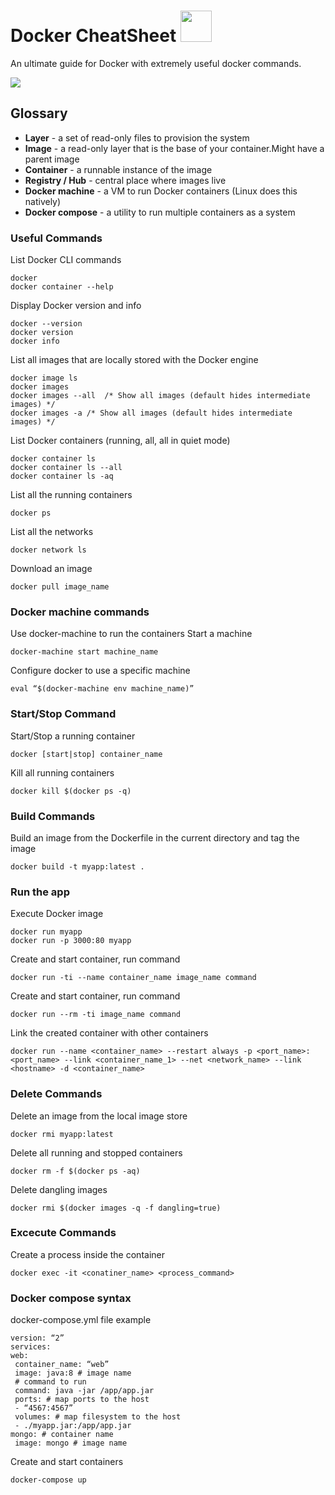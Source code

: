# Docker CheatSheet <img src="https://github.com/vishnusudarsan/Docker-CheatSheet/blob/master/docker.png" width="50px"/>
An ultimate guide for Docker with extremely useful docker commands.

<img src="https://github.com/vishnusudarsan/Docker-CheatSheet/blob/master/docker-architecture.png"/>

## Glossary
- **Layer** - a set of read-only files to provision the system
- **Image** - a read-only layer that is the base of your container.Might have a parent image
- **Container** -  a runnable instance of the image
- **Registry / Hub** -  central place where images live
- **Docker machine** -  a VM to run Docker containers (Linux does this natively)
- **Docker compose** -   a utility to run multiple containers as a system

### Useful Commands
List Docker CLI commands
```
docker
docker container --help
```
Display Docker version and info
```
docker --version
docker version
docker info
```

List all images that are locally stored with the Docker engine

```
docker image ls
docker images
docker images --all  /* Show all images (default hides intermediate images) */
docker images -a /* Show all images (default hides intermediate images) */
```
List Docker containers (running, all, all in quiet mode)
```
docker container ls
docker container ls --all
docker container ls -aq
```
List all the running containers

```
docker ps
```
List all the networks

```
docker network ls
```
Download an image

```
docker pull image_name
```

### Docker machine commands
Use docker-machine to run the containers 
Start a machine
```
docker-machine start machine_name
```
Configure docker to use a specific machine
```
eval “$(docker-machine env machine_name)”
```

### Start/Stop Command
Start/Stop a running container

```
docker [start|stop] container_name
```
Kill all running containers
```
docker kill $(docker ps -q)
```
### Build Commands
Build an image from the Dockerfile in the current directory and tag the image

```
docker build -t myapp:latest . 
```

### Run the app
Execute Docker image
```
docker run myapp
docker run -p 3000:80 myapp
```
Create and start container, run command
```
docker run -ti --name container_name image_name command
```
Create and start container, run command 
```
docker run --rm -ti image_name command
```
Link the created container with other containers
```
docker run --name <container_name> --restart always -p <port_name>:<port_name> --link <container_name_1> --net <network_name> --link <hostname> -d <container_name>
```
### Delete Commands
Delete an image from the local image store

```
docker rmi myapp:latest
```
Delete all running and stopped containers 

```
docker rm -f $(docker ps -aq)
```
Delete dangling images

```
docker rmi $(docker images -q -f dangling=true)
 ```
 
### Excecute Commands
Create a process inside the container
```
docker exec -it <conatiner_name> <process_command>
```
### Docker compose syntax
docker-compose.yml file example

```
version: “2”
services:
web:
 container_name: “web”
 image: java:8 # image name
 # command to run
 command: java -jar /app/app.jar
 ports: # map ports to the host
 - “4567:4567”
 volumes: # map filesystem to the host
 - ./myapp.jar:/app/app.jar
mongo: # container name
 image: mongo # image name
 ```
Create and start containers
 
```
docker-compose up
```
